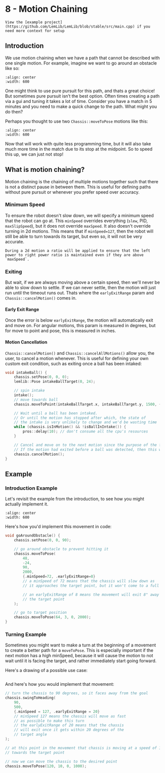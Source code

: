 # 8 - Motion Chaining

```{tip}
View the [example project](https://github.com/LemLib/LemLib/blob/stable/src/main.cpp) if you need more context for setup
```

## Introduction

We use motion chaining when we have a path that cannot be described with one single motion. For example, imagine we want
to go around an obstacle like so:

```{image} ../assets/8_motion_chaining/path-around-obstacle.svg
:align: center
:width: 600
```

One might think to use pure pursuit for this path, and thats a great choice! But sometimes pure pursuit isn’t the best
option. Often times creating a path via a gui and tuning it takes a lot of time. Consider you have a match in 5 minutes
and you need to make a quick change to the path. What might you do then?

Perhaps you thought to use two `Chassis::moveToPose` motions like this:

```{image} ../assets/8_motion_chaining/boomerang-chaining-around-obstacle.svg
:align: center
:width: 600
```

Now that will work with quite less programming time, but it will also take much more time in the match due to its stop
at the midpoint. So to speed this up, we can just not stop!

## What is motion chaining?

Motion chaining is the chaining of multiple motions together such that there is not a distinct pause in between them.
This is useful for defining paths without pure pursuit or whenever you prefer speed over accuracy.

### Minimum Speed

To ensure the robot doesn't slow down, we will specify a minimum speed that the robot can go at. This `minSpeed`
overrides everything (`slew`, PID, `maxSlipSpeed`), but it does not override `maxSpeed`. It also doesn't override
turning in 2d motions. This means that if `minSpeed=127`, then the robot will still be able to turn towards its target,
but even so, it will not be very accurate.

```{tip}
During a 2d motion a ratio will be applied to ensure that the left power to right power ratio is maintained even if they are above `maxSpeed`.
```

### Exiting

But wait, if we are always moving above a certain speed, then we'll never be able to slow down to settle. If we can
never settle, then the motion will just run until the timeout runs out. Thats where the `earlyExitRange` param and
`Chassis::cancelMotion()` comes in.

#### Early Exit Range

Once the error is below `earlyExitRange`, the motion will automatically exit and move on. For angular motions, this
param is measured in degrees, but for move to point and pose, this is measured in inches.

#### Motion Cancellation

`Chassis::cancelMotion()` and `Chassis::cancelAllMotions()` allow you, the user, to cancel a motion whenever. This is
useful for defining your own custom exit condition, such as exiting once a ball has been intaked:

```cpp
void intakeBall() {
    chassis.setPose(0, 0, 0);
    lemlib::Pose intakeBallTarget(0, 24);

    // spin intake
    intake();
    // move towards ball
    chassis.moveToPoint(intakeBallTarget.x, intakeBallTarget.y, 1500, {.minSpeed=48});

    // Wait until a ball has been intaked.
    // Or until the motion has stopped after which, the state of
    // the intake is very unlikely to change and we'd be wasting time
    while (chassis.isInMotion() && !isBallInIntake()) {
        pros::delay(10); // don't consume all the cpu's resources
    }

    // Cancel and move on to the next motion since the purpose of the first is complete.
    // If the motion had exited before a ball was detected, then this will do nothing.
    chassis.cancelMotion();
}
```

## Example

### Introduction Example

Let's revisit the example from the introduction, to see how you might actually implement it.

```{image} ../assets/8_motion_chaining/boomerang-chaining-around-obstacle-with-coords.svg
:align: center
:width: 600
```

Here's how you'd implement this movement in code:

```cpp
void goAroundObstacle() {
    chassis.setPose(0, 0, 90);

    // go around obstacle to prevent hitting it
    chassis.moveToPose(
        48,
        -24,
        90,
        2000,
        {.minSpeed=72, .earlyExitRange=8}
        // a minSpeed of 72 means that the chassis will slow down as
        // it approaches the target point, but it won't come to a full stop

        // an earlyExitRange of 8 means the movement will exit 8" away from
        // the target point
    );

    // go to target position
    chassis.moveToPose(64, 3, 0, 2000);
}
```

### Turning Example

Sometimes you might want to make a turn at the beginning of a movement to create a better path for a `moveToPose`.
This is especially important if the next motion has a high minSpeed, because it will cause the motion to not wait until
it is facing the target, and rather immediately start going forward.

Here's a drawing of a possible use case:

```{image} ../assets/8_motion_chaining/chain-with-turn.svg

```

And here's how you would implement that movement:

```cpp
// turn the chassis to 90 degrees, so it faces away from the goal
chassis.swingToHeading(
    90,
    500,
    {.minSpeed = 127, .earlyExitRange = 20}
    // minSpeed 127 means the chassis will move as fast
    // as possible to make this turn
    // the earlyExitRange of 20 means that the chassis
    // will exit once it gets within 20 degrees of the
    // target angle
);

// at this point in the movement that chassis is moving at a speed of 127 and is facing away from the goal,
// towards the target point

// now we can move the chassis to the desired point
chassis.moveToPose(120, 10, 0, 1000);
```
